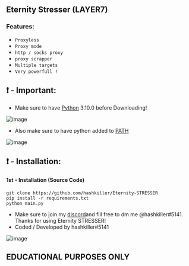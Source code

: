 ## Eternity Stresser (LAYER7)

### Features:

- `Proxyless`
- `Proxy mode`
- `http / socks proxy`
- `proxy scrapper`
- `Multiple targets`
- `Very powerfull !`


## ❗  - Important:
- Make sure to have [Python](https://www.python.org/downloads/) 3.10.0 before Downloading! 

![image](https://user-images.githubusercontent.com/94531396/144041711-9ae57771-8073-4be2-b711-83f04a0c90cc.png)

- Also make sure to have python added to [PATH](https://datatofish.com/add-python-to-windows-path/)

![image](https://user-images.githubusercontent.com/94531396/144043762-62686438-ddf5-40fb-a0a2-d2834daaa660.png)

## ❗  - Installation:
#### 1st・Installation (Source Code)
```
git clone https://github.com/hashkiller/Eternity-STRESSER
pip install -r requirements.txt
python main.py
```

- Make sure to join my [discord](https://dsc.gg/hackinghub)and fill free to dm me @hashkiller#5141. Thanks for using Eternity STRESSER!
- Coded / Developed by hashkiller#5141


![image](https://media.discordapp.net/attachments/1050051149455175750/1058318945532268595/image.png?width=960&height=382)


## EDUCATIONAL PURPOSES ONLY
